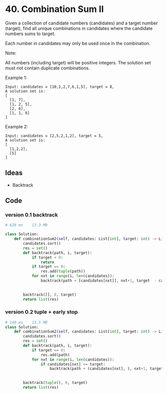 # 40. Combination Sum II

Given a collection of candidate numbers (candidates) and a target number (target), find all unique combinations in candidates where the candidate numbers sums to target.

Each number in candidates may only be used once in the combination.

Note:

All numbers (including target) will be positive integers.
The solution set must not contain duplicate combinations.


Example 1:

```
Input: candidates = [10,1,2,7,6,1,5], target = 8,
A solution set is:
[
  [1, 7],
  [1, 2, 5],
  [2, 6],
  [1, 1, 6]
]
```

Example 2:

```
Input: candidates = [2,5,2,1,2], target = 5,
A solution set is:
[
  [1,2,2],
  [5]
]
```

## Ideas

- Backtrack

## Code 


### version 0.1 backtrack 

``` python
# 628 ms	13.3 MB	

class Solution:
    def combinationSum2(self, candidates: List[int], target: int) -> List[List[int]]:
        candidates.sort()
        res = set()
        def backtrack(path, i, target):
            if target < 0:
                return 
            if target == 0:
                res.add(tuple(path))
            for nxt in range(i, len(candidates)):
                backtrack(path + [candidates[nxt]], nxt+1, target  - candidates[nxt])
            
            
        backtrack([], 0, target)
        return list(res)
```

### version 0.2 tuple + early stop 

``` python
# 148 ms	13.5 MB
class Solution:
    def combinationSum2(self, candidates: List[int], target: int) -> List[List[int]]:
        candidates.sort()
        res = set()
        def backtrack(path, i, target):
            if target == 0:
                res.add(path)
            for nxt in range(i, len(candidates)):
                if candidates[nxt] <= target:
                    backtrack(path + (candidates[nxt], ), nxt+1, target  - candidates[nxt])
            
            
        backtrack(tuple(), 0, target)
        return list(res)
```